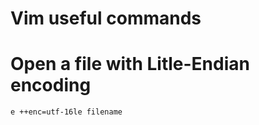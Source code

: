 Vim useful commands
====================

Open a file with Litle-Endian encoding
======================================

	e ++enc=utf-16le filename 